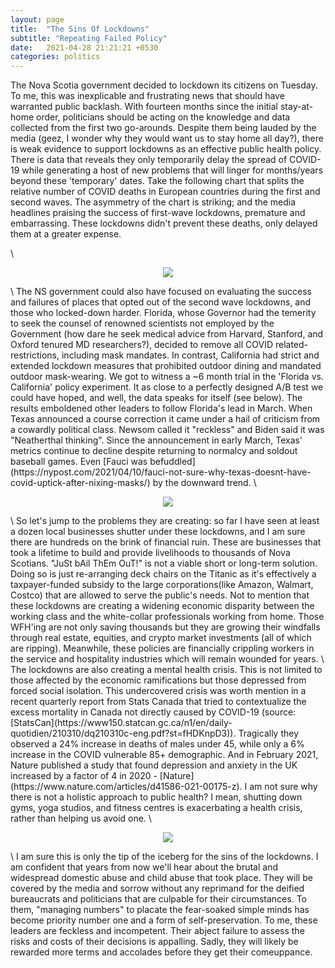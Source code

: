 ```yaml
---
layout: page
title:  "The Sins Of Lockdowns"
subtitle: "Repeating Failed Policy"
date:   2021-04-28 21:21:21 +0530
categories: politics
---
```


The Nova Scotia government decided to lockdown its citizens on Tuesday. To me, this was inexplicable and frustrating news that should have warranted public backlash. With fourteen months since the initial stay-at-home order, politicians should be acting on the knowledge and data collected from the first two go-arounds. Despite them being lauded by the media (geez, I wonder why they would want us to stay home all day?), there is weak evidence to support lockdowns as an effective public health policy. There is data that reveals they only temporarily delay the spread of COVID-19 while generating a host of new problems that will linger for months/years beyond these 'temporary' dates.  Take the following chart that splits the relative number of COVID deaths in European countries during the first and second waves. The asymmetry of the chart is striking; and the media headlines praising the success of first-wave lockdowns, premature and embarrassing. These lockdowns didn't prevent these deaths, only delayed them at a greater expense.

\ 

<p align="center">
  <img align="center" src="https://jfm-data.github.io/assets/img/second_wave.png">
</p>  
\
The NS government could also have focused on evaluating the success and failures of places that opted out of the second wave lockdowns, and those who locked-down harder. Florida, whose Governor had the temerity to seek the counsel of renowned scientists not employed by the Government (how dare he seek medical advice from Harvard, Stanford, and Oxford tenured MD researchers?), decided to remove all COVID related-restrictions, including mask mandates. In contrast, California had strict and extended lockdown measures that prohibited outdoor dining and mandated outdoor mask-wearing. We got to witness a ~6 month trial in the 'Florida vs. California' policy experiment. It as close to a perfectly designed A/B test we could have hoped, and well, the data speaks for itself (see below). The results emboldened other leaders to follow Florida's lead in March. When Texas announced a course correction it came under a hail of criticism from a cowardly political class. Newsom called it "reckless" and Biden said it was "Neatherthal thinking". Since the announcement in early March, Texas' metrics continue to decline despite returning to normalcy and soldout baseball games.  Even [Fauci was befuddled](https://nypost.com/2021/04/10/fauci-not-sure-why-texas-doesnt-have-covid-uptick-after-nixing-masks/) by the downward trend.
\
<p align="center">
  <img align="center" src="https://jfm-data.github.io/assets/img/fla_cali_covid.jpg">
</p>  
\
So let's jump to the problems they are creating: so far I have seen at least a dozen local businesses shutter under these lockdowns, and I am sure there are hundreds on the brink of financial ruin. These are businesses that took a lifetime to build and provide livelihoods to thousands of Nova Scotians. "JuSt bAil ThEm OuT!" is not a viable short or long-term solution. Doing so is just re-arranging deck chairs on the Titanic as it's effectively a taxpayer-funded subsidy to the large corporations(like Amazon, Walmart, Costco) that are allowed to serve the public's needs. Not to mention that these lockdowns are creating a widening economic disparity between the working class and the white-collar professionals working from home. Those WFH'ing are not only saving thousands but they are growing their windfalls through real estate, equities, and crypto market investments (all of which are ripping). Meanwhile, these policies are financially crippling workers in the service and hospitality industries which will remain wounded for years.
\
The lockdowns are also creating a mental health crisis. This is not limited to those affected by the economic ramifications but those depressed from forced social isolation. This undercovered crisis was worth mention in a recent quarterly report from Stats Canada that tried to contextualize the excess mortality in Canada not directly caused by COVID-19 (source: [StatsCan](https://www150.statcan.gc.ca/n1/en/daily-quotidien/210310/dq210310c-eng.pdf?st=fHDKnpD3)). Tragically they observed a 24% increase in deaths of males under 45, while only a 6% increase in the COVID vulnerable 85+ demographic. And in February 2021, Nature published a study that found depression and anxiety in the UK increased by a factor of 4 in 2020 - [Nature](https://www.nature.com/articles/d41586-021-00175-z). I am not sure why there is not a holistic approach to public health? I mean, shutting down gyms, yoga studios, and fitness centres is exacerbating a health crisis, rather than helping us avoid one.  
\
<p align="center">
  <img align="center" src="https://jfm-data.github.io/assets/img/mental_health.png">
</p>  
\
I am sure this is only the tip of the iceberg for the sins of the lockdowns. I am confident that years from now we'll hear about the brutal and widespread domestic abuse and child abuse that took place. They will be covered by the media and sorrow without any reprimand for the deified bureaucrats and politicians that are culpable for their circumstances. To them, "managing numbers" to placate the fear-soaked simple minds has become priority number one and a form of self-preservation. To me, these leaders are feckless and incompetent. Their abject failure to assess the risks and costs of their decisions is appalling. Sadly, they will likely be rewarded more terms and accolades before they get their comeuppance. 
